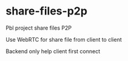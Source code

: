 # share-files-p2p

Pbl project share files P2P

Use WebRTC for share file from client to client 

Backend only help client first connect
